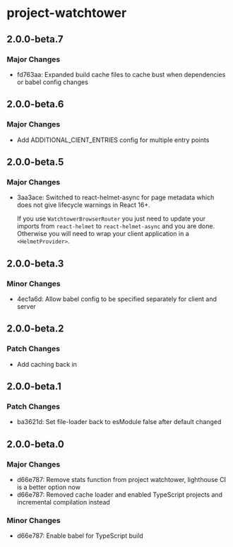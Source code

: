 # project-watchtower

## 2.0.0-beta.7

### Major Changes

-   fd763aa: Expanded build cache files to cache bust when dependencies or babel config changes

## 2.0.0-beta.6

### Major Changes

-   Add ADDITIONAL_CIENT_ENTRIES config for multiple entry points

## 2.0.0-beta.5

### Major Changes

-   3aa3ace: Switched to react-helmet-async for page metadata which does not give lifecycle warnings in React 16+.

    If you use `WatchtowerBrowserRouter` you just need to update your imports from `react-helmet` to `react-helmet-async` and you are done. Otherwise you will need to wrap your client application in a `<HelmetProvider>`.

## 2.0.0-beta.3

### Minor Changes

-   4ec1a6d: Allow babel config to be specified separately for client and server

## 2.0.0-beta.2

### Patch Changes

-   Add caching back in

## 2.0.0-beta.1

### Patch Changes

-   ba3621d: Set file-loader back to esModule false after default changed

## 2.0.0-beta.0

### Major Changes

-   d66e787: Remove stats function from project watchtower, lighthouse CI is a better option now
-   d66e787: Removed cache loader and enabled TypeScript projects and incremental compilation instead

### Minor Changes

-   d66e787: Enable babel for TypeScript build

